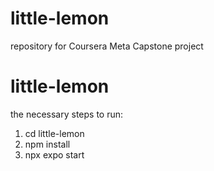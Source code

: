 # little-lemon
repository for Coursera Meta Capstone project
# little-lemon

the necessary steps to run:
1. cd little-lemon
2. npm install
3. npx expo start
